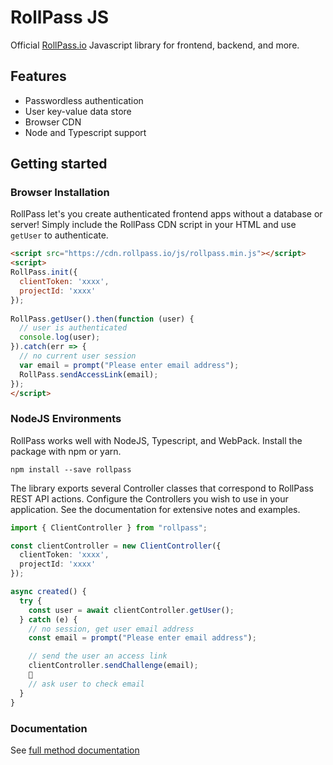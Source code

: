 # RollPass JS

Official [RollPass.io](https://rollpass.io) Javascript library for frontend, backend, and more.

## Features
- Passwordless authentication
- User key-value data store
- Browser CDN
- Node and Typescript support

## Getting started

### Browser Installation
RollPass let's you create authenticated frontend apps without a database or server!
Simply include the RollPass CDN script in your HTML and use `getUser` to authenticate.

```html
<script src="https://cdn.rollpass.io/js/rollpass.min.js"></script>
<script>
RollPass.init({
  clientToken: 'xxxx',
  projectId: 'xxxx'
});
  
RollPass.getUser().then(function (user) {
  // user is authenticated
  console.log(user);
}).catch(err => {
  // no current user session
  var email = prompt("Please enter email address");
  RollPass.sendAccessLink(email);
});
</script>
```

### NodeJS Environments
RollPass works well with NodeJS, Typescript, and WebPack. Install the package with npm or yarn.

`npm install --save rollpass`

The library exports several Controller classes that correspond to RollPass REST API actions. 
Configure the Controllers you wish to use in your application. See the documentation for extensive notes and examples.

```typescript
import { ClientController } from "rollpass";

const clientController = new ClientController({
  clientToken: 'xxxx',
  projectId: 'xxxx'
});

async created() {
  try {
    const user = await clientController.getUser();
  } catch (e) {
    // no session, get user email address
    const email = prompt("Please enter email address");

    // send the user an access link
    clientController.sendChallenge(email);
    
    // ask user to check email 
  }
}
```

### Documentation
See [full method documentation](./docs/README.md)
